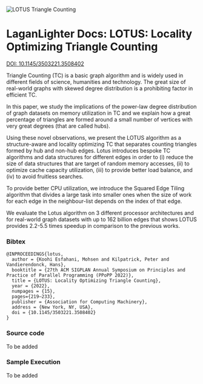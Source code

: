 ![LOTUS Triangle Counting](https://hpgp.net/LaganLighter/headers/lotus-header.jpg) 

#  LaganLighter Docs: LOTUS: Locality Optimizing Triangle Counting

[DOI: 10.1145/3503221.3508402](https://doi.org/10.1145/3503221.3508402)

Triangle Counting (TC) is a basic graph algorithm and is widely used in different fields of science, humanities and technology. The great size of real-world graphs with skewed degree distribution is a prohibiting factor in efficient TC.

In this paper, we study the implications of the power-law degree distribution of graph datasets on memory utilization in TC and we explain how a great percentage of triangles are formed around a small number of vertices with very great degrees (that are called hubs).

Using these novel observations, we present the LOTUS algorithm as a structure-aware and locality optimizing TC that separates counting triangles formed by hub and non-hub edges. Lotus introduces bespoke TC algorithms and data structures for different edges in order to (i) reduce the size of data structures that are target of random memory accesses, (ii) to optimize cache capacity utilization, (iii) to provide better load balance, and (iv) to avoid fruitless searches.

To provide better CPU utilization, we introduce the Squared Edge Tiling algorithm that divides a large task into smaller ones when the size of work for each edge in the neighbour-list depends on the index of that edge.

We evaluate the Lotus algorithm on 3 different processor architectures and for real-world graph datasets with up to 162 billion edges that shows LOTUS provides 2.2-5.5 times speedup in comparison to the previous works.

### Bibtex
```
@INPROCEEDINGS{lotus,
  author = {Koohi Esfahani, Mohsen and Kilpatrick, Peter and Vandierendonck, Hans},
  booktitle = {27th ACM SIGPLAN Annual Symposium on Principles and Practice of Parallel Programming (PPoPP 2022)},  
  title = {LOTUS: Locality Optimizing Triangle Counting}, 
  year = {2022},
  numpages = {15},
  pages={219–233},
  publisher = {Association for Computing Machinery},
  address = {New York, NY, USA},
  doi = {10.1145/3503221.3508402}
}

```

### Source code
To be added

### Sample Execution
To be added
